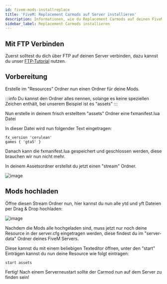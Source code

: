 ```yaml
---
id: fivem-mods-installreplace
title: 'FiveM: Replacement Carmods auf Server installieren'
description: Informationen, wie du Replacement Carmods auf deinen FiveM-Server von ZAP-Hosting installieren kannst - ZAP-Hosting.com Dokumentation
sidebar_label: Replacement Carmods installieren
---
```


## Mit FTP Verbinden
Zuerst solltest du dich über FTP auf deinen Server verbinden, dazu kannst du unser [FTP-Tutorial](gameserver-ftpaccess.md) nutzen.

## Vorbereitung

Erstelle im "Resources" Ordner nun einen Ordner für deine Mods.

:::info
Du kannst den Ordner alles nennen, solange es keine speziellen Zeichen enthält, bei unserem Beispiel ist es "assets"
:::


Nun erstelle in deinem frisch erstelltem "assets" Ordner eine fxmanifest.lua Datei

In dieser Datei wird nun folgender Text eingetragen:

```
fx_version 'cerulean'
games { 'gta5' }
```

Danach kann die fxmanifest.lua gespeichert und geschlossen werden, diese brauchen wir nun nicht mehr.

In deinem Assetsordner erstellst du jetzt einen "stream" Ordner.

![image](https://user-images.githubusercontent.com/13604413/159168259-1508dc05-118c-4508-a1b3-7d11316b56fd.png)


## Mods hochladen

Öffne diesen Stream Ordner nun, hier kannst du nun alle ytd und yft Dateien per Drag & Drop hochladen:

![image](https://user-images.githubusercontent.com/13604413/159168290-8136adcb-6bb3-4c97-af56-b834bb3311ab.png)

Nachdem die Mods alle hochgeladen sind, muss jetzt nur noch deine Resource in der server.cfg eingetragen werden, diese findest du im "server-data" Ordner deines FiveM Servers.


Diese kannst du mit einem beliebigen Texteditor öffnen, unter den "start" Einträgen kannst du nun deine Resource wie folgt eintragen:


```
start assets
```


Fertig! Nach einem Serverneustart sollte der Carmod nun auf dem Server zu finden sein!

